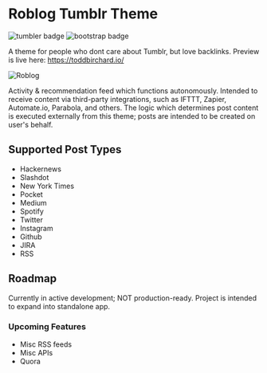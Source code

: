# Roblog Tumblr Theme

![tumbler badge](https://img.shields.io/badge/platform-Tumblr-lightgray.svg?longCache=true&style=flat-square&colorB=36465D&logo=Tumblr)
![bootstrap badge](https://img.shields.io/badge/bootstrap-4.1.0-green.svg?longCache=true&style=flat-square)

A theme for people who dont care about Tumblr, but love backlinks. Preview is live here: https://toddbirchard.io/

![Roblog](https://tumblr.nyc3.digitaloceanspaces.com/social/roblog.jpg)

Activity & recommendation feed which functions autonomously. Intended to receive content via third-party integrations,  such as IFTTT, Zapier, Automate.io, Parabola, and others. The logic which determines post content is executed externally from this theme; posts are intended to be created on user's behalf.

## Supported Post Types

* Hackernews
* Slashdot
* New York Times
* Pocket
* Medium
* Spotify
* Twitter
* Instagram
* Github
* JIRA
* RSS

## Roadmap

Currently in active development; NOT production-ready. Project is intended to expand into standalone app.

### Upcoming Features
* Misc RSS feeds
* Misc APIs
* Quora
